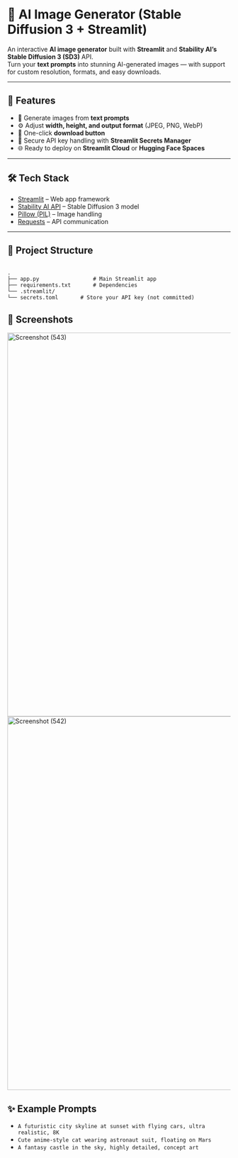 
# 🎨 AI Image Generator (Stable Diffusion 3 + Streamlit)

An interactive **AI image generator** built with **Streamlit** and **Stability AI’s Stable Diffusion 3 (SD3)** API.  
Turn your **text prompts** into stunning AI-generated images — with support for custom resolution, formats, and easy downloads.

---

## 🚀 Features
- 📝 Generate images from **text prompts**  
- ⚙️ Adjust **width, height, and output format** (JPEG, PNG, WebP)  
- 💾 One-click **download button**  
- 🔑 Secure API key handling with **Streamlit Secrets Manager**  
- 🌐 Ready to deploy on **Streamlit Cloud** or **Hugging Face Spaces**

---

## 🛠️ Tech Stack
- [Streamlit](https://streamlit.io/) – Web app framework  
- [Stability AI API](https://platform.stability.ai/) – Stable Diffusion 3 model  
- [Pillow (PIL)](https://python-pillow.org/) – Image handling  
- [Requests](https://docs.python-requests.org/) – API communication  

---

## 📂 Project Structure
```

.
├── app.py                 # Main Streamlit app
├── requirements.txt       # Dependencies
└── .streamlit/
└── secrets.toml       # Store your API key (not committed)

````

## 📸 Screenshots
<img width="1920" height="866" alt="Screenshot (543)" src="https://github.com/user-attachments/assets/68e39088-3681-4a4b-87c1-eb7645e124d4" />
<img width="1920" height="843" alt="Screenshot (542)" src="https://github.com/user-attachments/assets/3c2566b9-3e69-420f-88d3-d83d758acce1" />

## ✨ Example Prompts

* `A futuristic city skyline at sunset with flying cars, ultra realistic, 8K`
* `Cute anime-style cat wearing astronaut suit, floating on Mars`
* `A fantasy castle in the sky, highly detailed, concept art`

```

